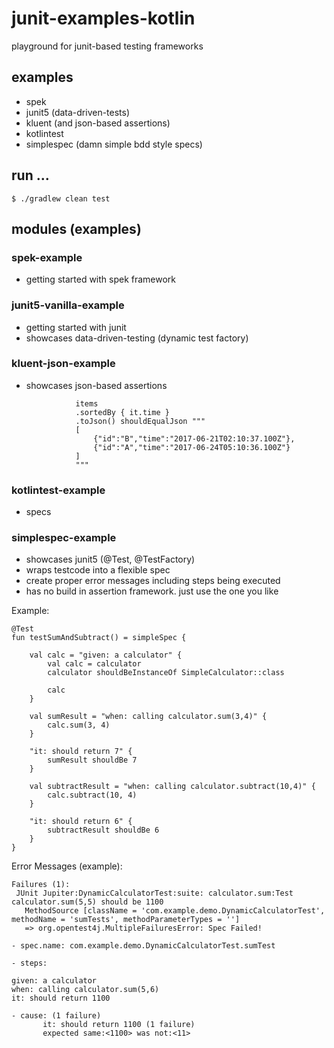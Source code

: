# junit-examples-kotlin
playground for junit-based testing frameworks

## examples
   - spek
   - junit5 (data-driven-tests)
   - kluent (and json-based assertions)
   - kotlintest
   - simplespec (damn simple bdd style specs)
## run ...

    $ ./gradlew clean test
    
## modules (examples)

### spek-example

   - getting started with spek framework

### junit5-vanilla-example

   - getting started with junit
   - showcases data-driven-testing (dynamic test factory)

### kluent-json-example
   - showcases json-based assertions
          
                    items
                    .sortedBy { it.time }
                    .toJson() shouldEqualJson """
                    [
                        {"id":"B","time":"2017-06-21T02:10:37.100Z"},
                        {"id":"A","time":"2017-06-24T05:10:36.100Z"}
                    ]
                    """

### kotlintest-example
   - specs
   
### simplespec-example
   - showcases junit5 (@Test, @TestFactory)
   - wraps testcode into a flexible spec
   - create proper error messages including steps being executed
   - has no build in assertion framework. just use the one you like
   
   Example:
   
    @Test
    fun testSumAndSubtract() = simpleSpec {

        val calc = "given: a calculator" {
            val calc = calculator
            calculator shouldBeInstanceOf SimpleCalculator::class

            calc
        }

        val sumResult = "when: calling calculator.sum(3,4)" {
            calc.sum(3, 4)
        }

        "it: should return 7" {
            sumResult shouldBe 7
        }

        val subtractResult = "when: calling calculator.subtract(10,4)" {
            calc.subtract(10, 4)
        }

        "it: should return 6" {
            subtractResult shouldBe 6
        }
    }
    
   Error Messages (example):
    
    Failures (1):
     JUnit Jupiter:DynamicCalculatorTest:suite: calculator.sum:Test calculator.sum(5,5) should be 1100
       MethodSource [className = 'com.example.demo.DynamicCalculatorTest', methodName = 'sumTests', methodParameterTypes = '']
       => org.opentest4j.MultipleFailuresError: Spec Failed!
    
    - spec.name: com.example.demo.DynamicCalculatorTest.sumTest
    
    - steps:
    
    given: a calculator
    when: calling calculator.sum(5,6)
    it: should return 1100
    
    - cause: (1 failure)
           it: should return 1100 (1 failure)
           expected same:<1100> was not:<11>
        
                    
                   
                    